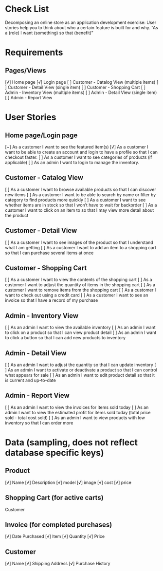 # Check List
Decomposing an online store as an application development exercise:
User stories help you to think about who a certain feature is built for and why. “As a (role) I want (something) so that (benefit)”

# Requirements
## Pages/Views
[√] Home page
[√] Login page
[ ] Customer - Catalog View (multiple items)
[ ] Customer - Detail View (single item)
[ ] Customer - Shopping Cart
[ ] Admin - Inventory View (multiple items)
[ ] Admin - Detail View (single item)
[ ] Admin - Report View

# User Stories
## Home page/Login page
[~] As a customer I want to see the featured item(s)
[√] As a customer I want to be able to create an account and login to have a profile so that I can checkout faster.
[ ] As a customer I want to see categories of products (if applicable)
[ ] As an admin I want to login to manage the inventory.

## Customer - Catalog View
[ ] As a customer I want to browse available products so that I can discover new items
[ ] As a customer I want to be able to search by name or filter by category to find products more quickly
[ ] As a customer I want to see whether items are in stock so that I won’t have to wait for backorder
[ ] As a customer I want to click on an item to so that I may view more detail about the product

## Customer - Detail View
[ ] As a customer I want to see images of the product so that I understand what I am getting
[ ] As a customer I want to add an item to a shopping cart so that I can purchase several items at once

## Customer - Shopping Cart
[ ] As a customer I want to view the contents of the shopping cart
[ ] As a customer I want to adjust the quantity of items in the shopping cart
[ ] As a customer I want to remove items from the shopping cart
[ ] As a customer I want to check out using a credit card
[ ] As a customer I want to see an invoice so that I have a record of my purchase

## Admin - Inventory View
[ ] As an admin I want to view the available inventory
[ ] As an admin I want to click on a product so that I can view product detail
[ ] As an admin I want to click a button so that I can add new products to inventory

## Admin - Detail View
[ ] As an admin I want to adjust the quantity so that I can update inventory
[ ] As an admin I want to activate or deactivate a product so that I can control what appears for sale
[ ] As an admin I want to edit product detail so that it is current and up-to-date

## Admin - Report View
[ ] As an admin I want to view the invoices for items sold today
[ ] As an admin I want to view the estimated profit for items sold today (total price sold - total cost sold)
[ ] As an admin I want to view products with low inventory so that I can order more

# Data (sampling, does not reflect database specific keys)
## Product
[√] Name
[√] Description
[√] model
[√] image
[√] cost
[√] price

## Shopping Cart (for active carts)
Customer

## Invoice (for completed purchases)
[√] Date Purchased
[√] Item
[√] Quantity
[√] Price

## Customer
[√] Name
[√] Shipping Address
[√] Purchase History
